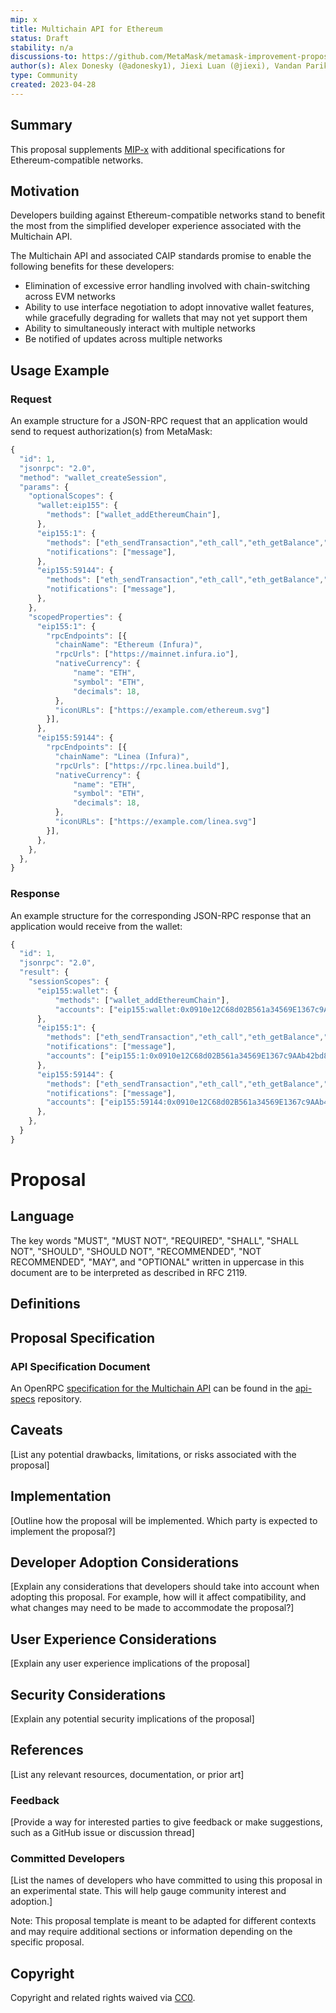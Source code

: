 ```yaml
---
mip: x
title: Multichain API for Ethereum
status: Draft
stability: n/a
discussions-to: https://github.com/MetaMask/metamask-improvement-proposals/discussions
author(s): Alex Donesky (@adonesky1), Jiexi Luan (@jiexi), Vandan Parikh(@vandan) 
type: Community
created: 2023-04-28
---
```


## Summary
This proposal supplements [MIP-x](./mip-x-multichainapi.md) with additional specifications for Ethereum-compatible networks.

## Motivation
Developers building against Ethereum-compatible networks stand to benefit the most from the simplified developer experience associated with the Multichain API. 

The Multichain API and associated CAIP standards promise to enable the following benefits for these developers:
- Elimination of excessive error handling involved with chain-switching across EVM networks
- Ability to use interface negotiation to adopt innovative wallet features, while gracefully degrading for wallets that may not yet support them
- Ability to simultaneously interact with multiple networks
- Be notified of updates across multiple networks

## Usage Example
### Request
An example structure for a JSON-RPC request that an application would send to request authorization(s) from MetaMask:

```js
{
  "id": 1,
  "jsonrpc": "2.0",
  "method": "wallet_createSession",
  "params": {
    "optionalScopes": {
      "wallet:eip155": {
        "methods": ["wallet_addEthereumChain"],
      },
      "eip155:1": {
        "methods": ["eth_sendTransaction","eth_call","eth_getBalance","eth_blockNumber","eth_getTransactionCount","wallet_watchAsset","eth_subscribe"],
        "notifications": ["message"],
      },
      "eip155:59144": {
        "methods": ["eth_sendTransaction","eth_call","eth_getBalance","eth_blockNumber","eth_getTransactionCount","wallet_watchAsset","eth_subscribe"],
        "notifications": ["message"],
      },
    },
    "scopedProperties": {
      "eip155:1": {
        "rpcEndpoints": [{ 
          "chainName": "Ethereum (Infura)",
          "rpcUrls": ["https://mainnet.infura.io"],
          "nativeCurrency": {
              "name": "ETH",
              "symbol": "ETH",
              "decimals": 18,
          },
          "iconURLs": ["https://example.com/ethereum.svg"] 
        }],  
      },
      "eip155:59144": {
        "rpcEndpoints": [{ 
          "chainName": "Linea (Infura)",
          "rpcUrls": ["https://rpc.linea.build"],
          "nativeCurrency": {
              "name": "ETH",
              "symbol": "ETH",
              "decimals": 18,
          },
          "iconURLs": ["https://example.com/linea.svg"] 
        }],
      },
    },
  },
}
```

### Response
An example structure for the corresponding JSON-RPC response that an application would receive from the wallet:

```js
{
  "id": 1,
  "jsonrpc": "2.0",
  "result": {
    "sessionScopes": { 
      "eip155:wallet": {
          "methods": ["wallet_addEthereumChain"],
          "accounts": ["eip155:wallet:0x0910e12C68d02B561a34569E1367c9AAb42bd810"]
      },
      "eip155:1": {
        "methods": ["eth_sendTransaction","eth_call","eth_getBalance","eth_blockNumber","eth_getTransactionCount","wallet_watchAsset","eth_subscribe"],
        "notifications": ["message"],
        "accounts": ["eip155:1:0x0910e12C68d02B561a34569E1367c9AAb42bd810"]
      },
      "eip155:59144": {
        "methods": ["eth_sendTransaction","eth_call","eth_getBalance","eth_blockNumber","eth_getTransactionCount","wallet_watchAsset","eth_subscribe"],
        "notifications": ["message"],
        "accounts": ["eip155:59144:0x0910e12C68d02B561a34569E1367c9AAb42bd810"]
      },
    },      
  }
}
```

# Proposal

## Language
The key words "MUST", "MUST NOT", "REQUIRED", "SHALL", "SHALL NOT", "SHOULD", "SHOULD NOT", "RECOMMENDED", "NOT RECOMMENDED", "MAY", and "OPTIONAL" written in uppercase in this document are to be interpreted as described in RFC 2119.

## Definitions


## Proposal Specification


### API Specification Document
An OpenRPC [specification for the Multichain API](https://github.com/MetaMask/api-specs/blob/main/multichain/openrpc.yaml) can be found in the [api-specs](https://github.com/MetaMask/api-specs) repository.

## Caveats
[List any potential drawbacks, limitations, or risks associated with the proposal]

## Implementation
[Outline how the proposal will be implemented. Which party is expected to implement the proposal?]

## Developer Adoption Considerations
[Explain any considerations that developers should take into account when adopting this proposal. For example, how will it affect compatibility, and what changes may need to be made to accommodate the proposal?]

## User Experience Considerations
[Explain any user experience implications of the proposal]

## Security Considerations
[Explain any potential security implications of the proposal]

## References
[List any relevant resources, documentation, or prior art]

### Feedback
[Provide a way for interested parties to give feedback or make suggestions, such as a GitHub issue or discussion thread]

### Committed Developers
[List the names of developers who have committed to using this proposal in an experimental state. This will help gauge community interest and adoption.]

Note: This proposal template is meant to be adapted for different contexts and may require additional sections or information depending on the specific proposal.

## Copyright
Copyright and related rights waived via [CC0](../LICENSE).